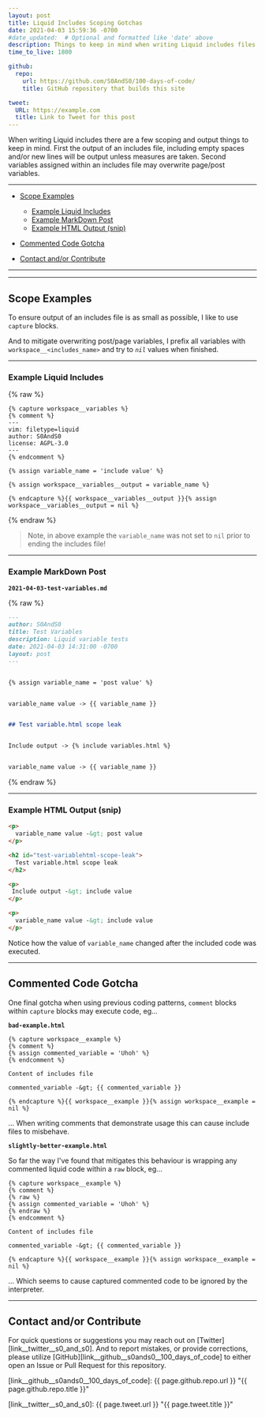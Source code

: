 ```yaml
---
layout: post
title: Liquid Includes Scoping Gotchas
date: 2021-04-03 15:59:36 -0700
#date_updated:  # Optional and formatted like 'date' above
description: Things to keep in mind when writing Liquid includes files
time_to_live: 1800

github:
  repo:
    url: https://github.com/S0AndS0/100-days-of-code/
    title: GitHub repository that builds this site

tweet:
  URL: https://example.com
  title: Link to Tweet for this post
---
```



When writing Liquid includes there are a few scoping and output things to keep in mind. First the output of an includes file, including empty spaces and/or new lines will be output unless measures are taken. Second variables assigned within an includes file may overwrite page/post variables.



---


- [Scope Examples][heading__scope_examples]
  - [Example Liquid Includes][heading__example_liquid_includes]
  - [Example MarkDown Post][heading__example_markdown_post]
  - [Example HTML Output (snip)][heading__example_html_output_snip]

- [Commented Code Gotcha][heading__commented_code_gotcha]

- [Contact and/or Contribute][heading__contact_andor_contribute]


---

______


## Scope Examples
[heading__scope_examples]: #scope-examples


To ensure output of an includes file is as small as possible, I like to use `capture` blocks.


And to mitigate overwriting post/page variables, I prefix all variables with `workspace__<includes_name>` and try to _`nil`_ values when finished.


---


### Example Liquid Includes
[heading__example_liquid_includes]: #example-liquid-includes


{% raw %}
```liquid
{% capture workspace__variables %}
{% comment %}
---
vim: filetype=liquid
author: S0AndS0
license: AGPL-3.0
---
{% endcomment %}

{% assign variable_name = 'include value' %}

{% assign workspace__variables__output = variable_name %}

{% endcapture %}{{ workspace__variables__output }}{% assign workspace__variables__output = nil %}
```
{% endraw %}


> Note, in above example the `variable_name` was not set to `nil` prior to ending the includes file!


---


### Example MarkDown Post
[heading__example_markdown_post]: #example-markdown-post


**`2021-04-03-test-variables.md`**


{% raw %}
```markdown
---
author: S0AndS0
title: Test Variables
description: Liquid variable tests
date: 2021-04-03 14:31:00 -0700
layout: post
---


{% assign variable_name = 'post value' %}


variable_name value -> {{ variable_name }}


## Test variable.html scope leak


Include output -> {% include variables.html %}


variable_name value -> {{ variable_name }}
```
{% endraw %}


---


### Example HTML Output (snip)
[heading__example_html_output_snip]: #example-html-output-snip


```html
<p>
  variable_name value -&gt; post value
</p>

<h2 id="test-variablehtml-scope-leak">
  Test variable.html scope leak
</h2>

<p>
 Include output -&gt; include value
</p>

<p>
  variable_name value -&gt; include value
</p>
```


Notice how the value of `variable_name` changed after the included code was executed.


______


## Commented Code Gotcha
[heading__commented_code_gotcha]: #commented-code-gotcha


One final gotcha when using previous coding patterns, `comment` blocks within `capture` blocks may execute code, eg...


**`bad-example.html`**


```liquid
{% capture workspace__example %}
{% comment %}
{% assign commented_variable = 'Uhoh' %}
{% endcomment %}

Content of includes file

commented_variable -&gt; {{ commented_variable }}

{% endcapture %}{{ workspace__example }}{% assign workspace__example = nil %}
```


... When writing comments that demonstrate usage this can cause include files to misbehave.


**`slightly-better-example.html`**


So far the way I've found that mitigates this behaviour is wrapping any commented liquid code within a `raw` block, eg...


```liquid
{% capture workspace__example %}
{% comment %}
{% raw %}
{% assign commented_variable = 'Uhoh' %}
{% endraw %}
{% endcomment %}

Content of includes file

commented_variable -&gt; {{ commented_variable }}

{% endcapture %}{{ workspace__example }}{% assign workspace__example = nil %}
```


... Which seems to cause captured commented code to be ignored by the interpreter.


______


## Contact and/or Contribute
[heading__contact_andor_contribute]: #contact-andor-contribute


For quick questions or suggestions you may reach out on [Twitter][link__twitter__s0_and_s0]. And to report mistakes, or provide corrections, please utilize [GitHub][link__github__s0ands0__100_days_of_code] to either open an Issue or Pull Request for this repository.



[link__github__s0ands0__100_days_of_code]: {{ page.github.repo.url }} "{{ page.github.repo.title }}"

[link__twitter__s0_and_s0]: {{ page.tweet.url }} "{{ page.tweet.title }}"

